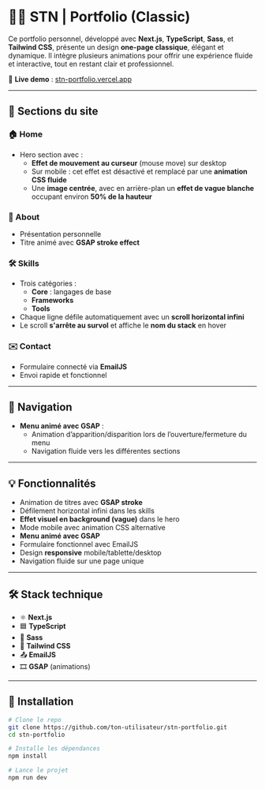 # 👨‍💻 STN | Portfolio (Classic)

Ce portfolio personnel, développé avec **Next.js**, **TypeScript**, **Sass**, et **Tailwind CSS**, présente un design **one-page classique**, élégant et dynamique. Il intègre plusieurs animations pour offrir une expérience fluide et interactive, tout en restant clair et professionnel.

🔗 **Live demo** : [stn-portfolio.vercel.app](https://stn-portfolio.vercel.app)

---

## 🧩 Sections du site

### 🏠 Home

- Hero section avec :
  - **Effet de mouvement au curseur** (mouse move) sur desktop
  - Sur mobile : cet effet est désactivé et remplacé par une **animation CSS fluide**
  - Une **image centrée**, avec en arrière-plan un **effet de vague blanche** occupant environ **50% de la hauteur**

### 👤 About

- Présentation personnelle
- Titre animé avec **GSAP stroke effect**

### 🛠 Skills

- Trois catégories :
  - **Core** : langages de base
  - **Frameworks**
  - **Tools**
- Chaque ligne défile automatiquement avec un **scroll horizontal infini**
- Le scroll **s'arrête au survol** et affiche le **nom du stack** en hover

### ✉️ Contact

- Formulaire connecté via **EmailJS**
- Envoi rapide et fonctionnel

---

## 🎯 Navigation

- **Menu animé avec GSAP** :
  - Animation d’apparition/disparition lors de l’ouverture/fermeture du menu
  - Navigation fluide vers les différentes sections

---

## 💡 Fonctionnalités

- Animation de titres avec **GSAP stroke**
- Défilement horizontal infini dans les skills
- **Effet visuel en background (vague)** dans le hero
- Mode mobile avec animation CSS alternative
- **Menu animé avec GSAP**
- Formulaire fonctionnel avec EmailJS
- Design **responsive** mobile/tablette/desktop
- Navigation fluide sur une page unique

---

## 🛠️ Stack technique

- ⚛️ **Next.js**
- 🟦 **TypeScript**
- 💅 **Sass**
- 🎨 **Tailwind CSS**
- 📤 **EmailJS**
- 🎞️ **GSAP** (animations)

---

## 🚀 Installation

```bash
# Clone le repo
git clone https://github.com/ton-utilisateur/stn-portfolio.git
cd stn-portfolio

# Installe les dépendances
npm install

# Lance le projet
npm run dev
```
